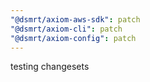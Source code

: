 ```yaml
---
"@dsmrt/axiom-aws-sdk": patch
"@dsmrt/axiom-cli": patch
"@dsmrt/axiom-config": patch
---
```


testing changesets

